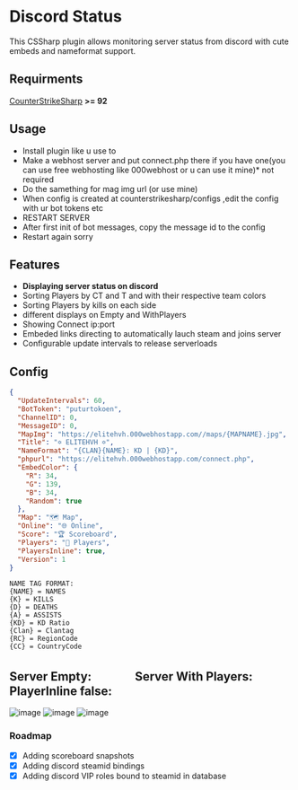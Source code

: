 # Discord Status
This CSSharp plugin allows monitoring server status from discord with cute embeds and nameformat support.

## Requirments
[CounterStrikeSharp](https://github.com/roflmuffin/CounterStrikeSharp/) **>= 92**

## Usage
- Install plugin like u use to
- Make a webhost server and put connect.php there if you have one(you can use free webhosting like 000webhost or u can use it mine)* not required
- Do the samething for mag img url (or use mine)
- When config is created at counterstrikesharp/configs ,edit the config with ur bot tokens etc
- RESTART SERVER
- After first init of bot messages, copy the message id to the config
- Restart again sorry

## Features
- **Displaying server status on discord**
- Sorting Players by CT and T and with their respective team colors
- Sorting Players by kills on each side
- different displays on Empty and WithPlayers
- Showing Connect ip:port
- Embeded links directing to automatically lauch steam and joins server
- Configurable update intervals to release serverloads

## Config
```json
{
  "UpdateIntervals": 60,
  "BotToken": "puturtokoen",
  "ChannelID": 0,
  "MessageID": 0,
  "MapImg": "https://elitehvh.000webhostapp.com//maps/{MAPNAME}.jpg",
  "Title": "✡ ELITEHVH ✡",
  "NameFormat": "{CLAN}{NAME}: KD | {KD}",
  "phpurl": "https://elitehvh.000webhostapp.com/connect.php",
  "EmbedColor": {
    "R": 34,
    "G": 139,
    "B": 34,
    "Random": true
  },
  "Map": "🗺️ Map",
  "Online": "🌐 Online",
  "Score": "🏆 Scoreboard",
  "Players": "👥 Players",
  "PlayersInline": true,
  "Version": 1
}
```
```
NAME TAG FORMAT:
{NAME} = NAMES
{K} = KILLS
{D} = DEATHS
{A} = ASSISTS
{KD} = KD Ratio
{Clan} = Clantag
{RC} = RegionCode
{CC} = CountryCode
```

## Server Empty:ㅤㅤㅤㅤServer With Players:ㅤㅤPlayerInline false:
![image](https://github.com/Tian7777/DiscordStatus/assets/41808115/6d996299-26a1-4ffd-92de-ef2263c28ce0)
![image](https://github.com/Tian7777/DiscordStatus/assets/41808115/ec02086f-2cdb-4137-ad04-6190696e071e)
![image](https://github.com/Tian7777/DiscordStatus/assets/41808115/ba1d5075-094f-405c-8c44-326fa7d1f69d)





### Roadmap
- [x] Adding scoreboard snapshots 
- [x] Adding discord steamid bindings
- [x] Adding discord VIP roles bound to steamid in database
